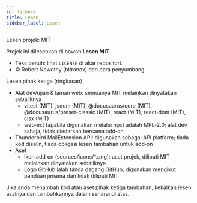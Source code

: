```yaml
---
id: licence
title: Lesen
sidebar_label: Lesen
---
```


Lesen projek: MIT

Projek ini dilesenkan di bawah **Lesen MIT**.

- Teks penuh: lihat `LICENSE` di akar repositori.
- © Robert Nowotny (bitranox) dan para penyumbang.

Lesen pihak ketiga (ringkasan)

- Alat dev/ujian & laman web: semuanya MIT melainkan dinyatakan sebaliknya
  - vitest (MIT), jsdom (MIT), @docusaurus/core (MIT), @docusaurus/preset-classic (MIT), react (MIT), react‑dom (MIT), clsx (MIT)
  - web‑ext (apabila digunakan melalui npx) adalah MPL‑2.0; alat dev sahaja, tidak diedarkan bersama add‑on
- Thunderbird MailExtension API: digunakan sebagai API platform; tiada kod disalin, tiada obligasi lesen tambahan untuk add‑on
- Aset
  - Ikon add‑on (sources/icons/\*.png): aset projek, diliputi MIT melainkan dinyatakan sebaliknya
  - Logo GitHub ialah tanda dagang GitHub; digunakan mengikut panduan jenama dan tidak diliputi MIT

Jika anda menambah kod atau aset pihak ketiga tambahan, kekalkan lesen asalnya dan tambahkannya dalam senarai di atas.
